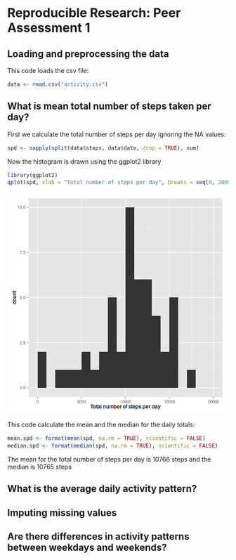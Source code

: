 # Reproducible Research: Peer Assessment 1


## Loading and preprocessing the data

This code loads the csv file:

```r
data <- read.csv("activity.csv")
```



## What is mean total number of steps taken per day?

First we calculate the total number of steps per day ignoring the NA values:

```r
spd <- sapply(split(data$steps, data$date, drop = TRUE), sum)
```


Now the histogram is drawn using the ggplot2 library

```r
library(ggplot2)
qplot(spd, xlab = "Total number of steps per day", breaks = seq(0, 20000, by = 1000))
```

![plot of chunk histogram](figure/histogram.png) 


This code calculate the mean and the median for the daily totals:

```r
mean.spd <- format(mean(spd, na.rm = TRUE), scientific = FALSE)
median.spd <- format(median(spd, na.rm = TRUE), scientific = FALSE)
```


The mean for the total number of steps per day is 10766 steps and the median
is 10765 steps


## What is the average daily activity pattern?




## Imputing missing values




## Are there differences in activity patterns between weekdays and weekends?


